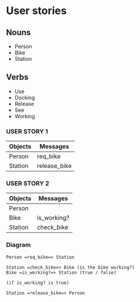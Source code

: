 # User stories

## Nouns
* Person
* Bike
* Station

## Verbs
* Use
* Docking
* Release
* See
* Working



### USER STORY 1

| Objects       | Messages      |
| ------------- | ------------- |
| Person        | req_bike      |
| Station       | release_bike  |

### USER STORY 2

| Objects       | Messages      |
| ------------- | ------------- |
| Person        |               |
| Bike          | is_working?   |  
| Station       | check_bike    |

### Diagram

```
Person =req_bike=> Station

Station =check_bike=> Bike (is the bike working?)
Bike =is_working?=> Station (true / false)

(if is_working? is true)

Station =release_bike=> Person


```
